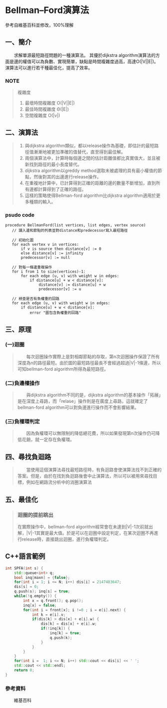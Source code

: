 # Bellman–Ford演算法
參考自維基百科並修改，100%理解
## 一、簡介
&emsp;&emsp;求解單源最短路徑問題的一種演算法。
其優於dijkstra algorithm演算法的方面是邊的權值可以為負數、實現簡單，缺點是時間複雜度過高，高達O(|V||E|)。
演算法可以進行若干種最佳化，提高了效率。

### NOTE
> 複雜度
>1. 最壞時間複雜度	O(|V||E|)
>2. 最佳時間複雜度	Θ(|E|)
>3. 空間複雜度	O(|v|)

## 二、演算法
 
>1. 與dijkstra algorithm類似，都以release操作為基礎，即估計的最短路徑值漸漸地被更加準確的值替代，直至得到最佳解。
>2. 兩個演算法中，計算時每個邊之間的估計距離值都比真實值大，並且被新找到路徑的最小長度替代。
>3. dijkstra algorithm以greddy method選取未被處理的具有最小權值的節點，然後對其的出邊進行release操作。
>4. 在重複地計算中，已計算得到正確的距離的邊的數量不斷增加，直到所有邊都計算得到了正確的路徑。
>5. 這樣的策略使得Bellman-ford algorithm比dijkstra algorithm適用於更多種類的輸入。

### psudo code
```
procedure BellmanFord(list vertices, list edges, vertex source)
   // 讀入邊和節點的列表並對distance和predecessor寫入最短路徑

   // 初始化圖
   for each vertex v in vertices:
       if v is source then distance[v] := 0
       else distance[v] := infinity
       predecessor[v] := null

   // 對每一條邊重複操作
   for i from 1 to size(vertices)-1:
       for each edge (u, v) with weight w in edges:
           if distance[u] + w < distance[v]:
               distance[v] := distance[u] + w
               predecessor[v] := u

   // 檢查是否有負權重的回路
   for each edge (u, v) with weight w in edges:
       if distance[u] + w < distance[v]:
           error "圖包含負權重的回路"
```

## 三、原理
### (一)迴圈
>&emsp;&emsp;每次迴圈操作實際上是對相鄰節點的存取，第n次迴圈操作保證了所有深度為n的路徑最短。由於圖的最短路徑最長不會經過超過|V|-1條邊，所以可知bellman-ford algorithm所得為最短路徑。
### (二)負邊權操作
>&emsp;&emsp;與dijkstra algorithm不同的是，dijkstra algorithm的基本操作「拓展」是在深度上尋路，而「relase」操作則是在廣度上尋路，這就確定了bellman-ford algorithm可以對負邊進行操作而不會影響結果。
### (三)負權環判定
>&emsp;&emsp;因為負權環可以無限制的降低總花費，所以如果發現第n次操作仍可降低花銷，就一定存在負權環。

## 四、尋找負迴路
>&emsp;&emsp;當使用這個演算法尋找最短路徑時，有負迴路會使演算法找不到正確的答案。但是，由於在找到負迴路後會中止演算法，所以可以被用來尋找目標，例如在網路流分析中的消圈演算法

## 五、最佳化
>### 迴圈的提前跳出
>在實際操作中，bellman-ford algorithm經常會在未達到|V|-1次前就出解，|V|-1其實是最大值。於是可以在迴圈中設定判定，在某次迴圈不再進行release時，直接跳出迴圈，進行負權環判定。

## C++語言範例
```cpp
int SPFA(int s) {
	std::queue<int> q;
	bool inq[maxn] = {false};
	for(int i = 1; i <= N; i++) dis[i] = 2147483647;
	dis[s] = 0;
	q.push(s); inq[s] = true;
	while(!q.empty()) {
		int x = q.front(); q.pop();
		inq[x] = false;
		for(int i = front[x]; i !=0 ; i = e[i].next) {
			int k = e[i].v;
			if(dis[k] > dis[x] + e[i].w) {
				dis[k] = dis[x] + e[i].w;
				if(!inq[k]) {
					inq[k] = true;
					q.push(k);
				}
			}
		}
	}
	for(int i =  1; i <= N; i++) std::cout << dis[i] << ' ';
	std::cout << std::endl;
	return 0;
}
```

### 參考資料
&emsp;&emsp;維基百科